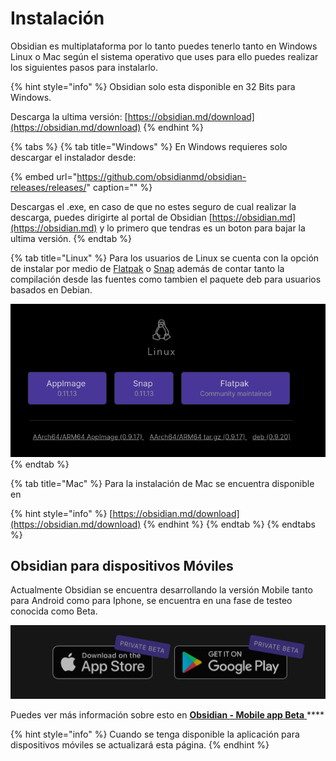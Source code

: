# Instalación

Obsidian es multiplataforma por lo tanto puedes tenerlo tanto en Windows Linux o Mac según el sistema operativo que uses para ello puedes realizar los siguientes pasos para instalarlo.

{% hint style="info" %}
Obsidian solo esta disponible en 32 Bits para Windows.

Descarga la ultima versión: [https://obsidian.md/download](https://obsidian.md/download)
{% endhint %}

{% tabs %}
{% tab title="Windows" %}
En Windows requieres solo descargar el instalador desde:

{% embed url="https://github.com/obsidianmd/obsidian-releases/releases/" caption="" %}

Descargas el .exe, en caso de que no estes seguro de cual realizar la descarga, puedes dirigirte al portal de Obsidian [https://obsidian.md](https://obsidian.md) y lo primero que tendras es un boton para bajar la ultima versión.
{% endtab %}

{% tab title="Linux" %}
Para los usuarios de Linux se cuenta con la opción de instalar por medio de [Flatpak](https://flathub.org/apps/details/md.obsidian.Obsidian) o [Snap](https://github.com/obsidianmd/obsidian-releases/releases/) además de contar tanto la compilación desde las fuentes como tambien el paquete deb para usuarios basados en Debian.

![Fuentes de instalaci&#xF3;n para Linux \(Versi&#xF3;n solo de referencia\)](.gitbook/assets/image.png)
{% endtab %}

{% tab title="Mac" %}
Para la instalación de Mac se encuentra disponible en

{% hint style="info" %}
[https://obsidian.md/download](https://obsidian.md/download)
{% endhint %}
{% endtab %}
{% endtabs %}

## Obsidian para dispositivos Móviles

Actualmente Obsidian se encuentra desarrollando la versión Mobile tanto para Android como para Iphone, se encuentra en una fase de testeo conocida como Beta.

![](.gitbook/assets/image%20%281%29.png)

Puedes ver más información sobre esto en [**Obsidian - Mobile app Beta** ](https://help.obsidian.md/Mobile+app+beta)\*\*\*\*

{% hint style="info" %}
Cuando se tenga disponible la aplicación para dispositivos móviles se actualizará esta página.
{% endhint %}

